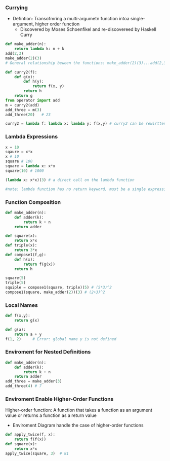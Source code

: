 ### Currying
- Defintion: Transofmring a multi-argumetn function intoa single-argument, higher order function
  - Discovered by Moses Schoenfikel and re-discovereed by Haskell Curry
```python
def make_adder(n):
    return lambda k: n + k
add(2,3)
make_adder(2)(3)
# General relationship beween the functions: make_adder(2)(3)...add(2,3)

def curry2(f):
    def g(x):
        def h(y):
            return f(x, y)
        return h
    return g
from operator import add
m = curry2(add)
add_three = m(3)
add_three(20)   # 23

curry2 = lambda f: lambda x: lambda y: f(x,y) # curry2 can be rewirtten as a lambda function f: a function that takes x, which is also still a function that takes y, which is still a function but now return f(x,y) 
```
### Lambda Expressions
```python
x = 10
sqaure = x*x
x # 10
square # 100
square = lambda x: x*x
square(10) # 1000

(lambda x: x*x)(3) # a direct call on the lambda function

#note: lambda function has no return keyword, must be a single expression (its limit)
```

### Function Composition
```python
def make_adder(n):
    def adder(k):
        return k + n
    return adder

def square(x):
    return x*x
def triple(x):
    return 3*x
def compose1(f,g):
    def h(x):
        return f(g(x))
    return h

square(5)
triple(5)
squiple = compose1(square, triple)(5) # (5*3)^2
compose1(square, make_adder(2))(3) # (2+3)^2
```

### Local Names
```python
def f(x,y):
    return g(x)

def g(a):
    return a + y
f(1, 2)     # Error: global name y is not defined
```
### Enviroment for Nested Definitions
```python
def make_adder(n):
    def adder(k):
        return k + n
    return adder
add_three = make_adder(3)
add_three(4) # 7
```

### Enviroment Enable Higher-Order Functions
Higher-order function: A function that takes a function as an argument value or returns a function as a return value
- Enviroment Diagram handle the case of higher-order functions

```python
def apply_twice(f, x):
    return f(f(x))
def square(x):
    return x*x
apply_twice(square, 3)  # 81
```
